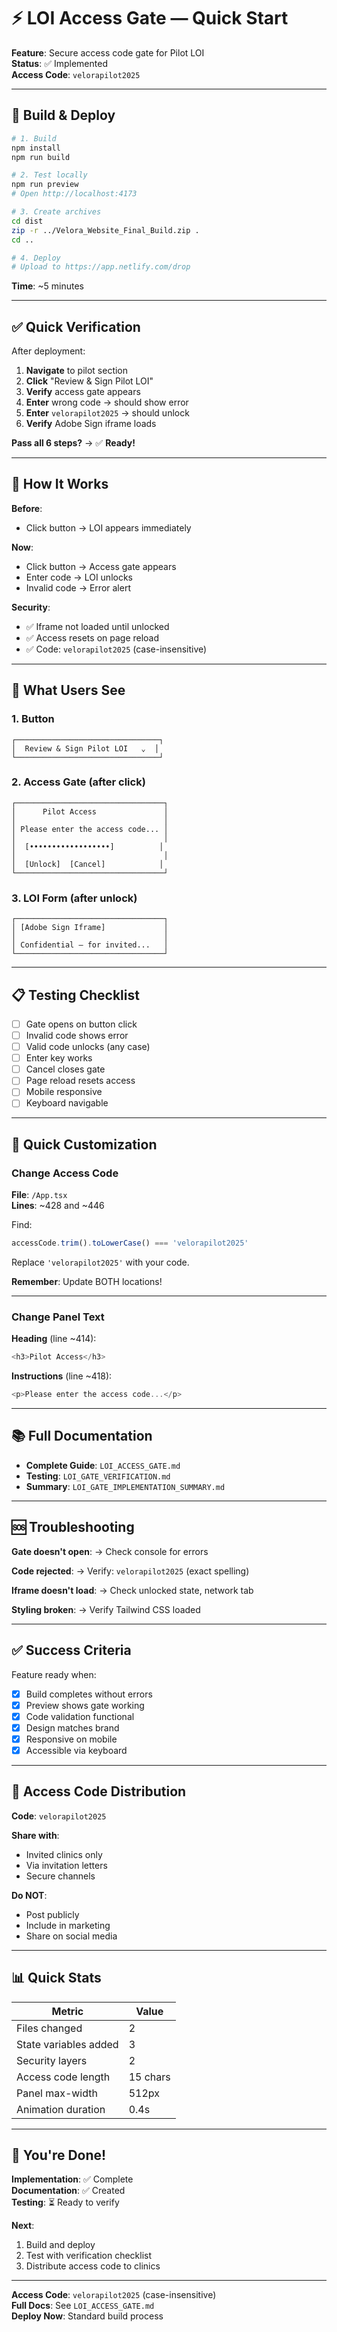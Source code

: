 # ⚡ LOI Access Gate — Quick Start

**Feature**: Secure access code gate for Pilot LOI  
**Status**: ✅ Implemented  
**Access Code**: `velorapilot2025`  

---

## 🚀 Build & Deploy

```bash
# 1. Build
npm install
npm run build

# 2. Test locally
npm run preview
# Open http://localhost:4173

# 3. Create archives
cd dist
zip -r ../Velora_Website_Final_Build.zip .
cd ..

# 4. Deploy
# Upload to https://app.netlify.com/drop
```

**Time**: ~5 minutes

---

## ✅ Quick Verification

After deployment:

1. **Navigate** to pilot section
2. **Click** "Review & Sign Pilot LOI"
3. **Verify** access gate appears
4. **Enter** wrong code → should show error
5. **Enter** `velorapilot2025` → should unlock
6. **Verify** Adobe Sign iframe loads

**Pass all 6 steps?** → ✅ **Ready!**

---

## 🔐 How It Works

**Before**:
- Click button → LOI appears immediately

**Now**:
- Click button → Access gate appears
- Enter code → LOI unlocks
- Invalid code → Error alert

**Security**:
- ✅ Iframe not loaded until unlocked
- ✅ Access resets on page reload
- ✅ Code: `velorapilot2025` (case-insensitive)

---

## 🎨 What Users See

### 1. Button
```
┌────────────────────────────────┐
│  Review & Sign Pilot LOI   ⌄  │
└────────────────────────────────┘
```

### 2. Access Gate (after click)
```
┌─────────────────────────────────┐
│      Pilot Access               │
│                                 │
│ Please enter the access code... │
│                                 │
│  [••••••••••••••••••]          │
│                                 │
│  [Unlock]  [Cancel]            │
└─────────────────────────────────┘
```

### 3. LOI Form (after unlock)
```
┌─────────────────────────────────┐
│ [Adobe Sign Iframe]             │
│                                 │
│ Confidential — for invited...   │
└─────────────────────────────────┘
```

---

## 📋 Testing Checklist

- [ ] Gate opens on button click
- [ ] Invalid code shows error
- [ ] Valid code unlocks (any case)
- [ ] Enter key works
- [ ] Cancel closes gate
- [ ] Page reload resets access
- [ ] Mobile responsive
- [ ] Keyboard navigable

---

## 🔧 Quick Customization

### Change Access Code

**File**: `/App.tsx`  
**Lines**: ~428 and ~446

Find:
```typescript
accessCode.trim().toLowerCase() === 'velorapilot2025'
```

Replace `'velorapilot2025'` with your code.

**Remember**: Update BOTH locations!

---

### Change Panel Text

**Heading** (line ~414):
```typescript
<h3>Pilot Access</h3>
```

**Instructions** (line ~418):
```typescript
<p>Please enter the access code...</p>
```

---

## 📚 Full Documentation

- **Complete Guide**: `LOI_ACCESS_GATE.md`
- **Testing**: `LOI_GATE_VERIFICATION.md`
- **Summary**: `LOI_GATE_IMPLEMENTATION_SUMMARY.md`

---

## 🆘 Troubleshooting

**Gate doesn't open**:
→ Check console for errors

**Code rejected**:
→ Verify: `velorapilot2025` (exact spelling)

**Iframe doesn't load**:
→ Check unlocked state, network tab

**Styling broken**:
→ Verify Tailwind CSS loaded

---

## ✅ Success Criteria

Feature ready when:

- [x] Build completes without errors
- [x] Preview shows gate working
- [x] Code validation functional
- [x] Design matches brand
- [x] Responsive on mobile
- [x] Accessible via keyboard

---

## 🎯 Access Code Distribution

**Code**: `velorapilot2025`

**Share with**:
- Invited clinics only
- Via invitation letters
- Secure channels

**Do NOT**:
- Post publicly
- Include in marketing
- Share on social media

---

## 📊 Quick Stats

| Metric | Value |
|--------|-------|
| Files changed | 2 |
| State variables added | 3 |
| Security layers | 2 |
| Access code length | 15 chars |
| Panel max-width | 512px |
| Animation duration | 0.4s |

---

## 🎉 You're Done!

**Implementation**: ✅ Complete  
**Documentation**: ✅ Created  
**Testing**: ⏳ Ready to verify  

**Next**:
1. Build and deploy
2. Test with verification checklist
3. Distribute access code to clinics

---

**Access Code**: `velorapilot2025` (case-insensitive)  
**Full Docs**: See `LOI_ACCESS_GATE.md`  
**Deploy Now**: Standard build process  
